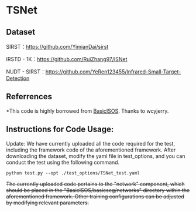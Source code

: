 # TSNet

## Dataset
SIRST：https://github.com/YimianDai/sirst

IRSTD - 1K：https://github.com/RuiZhang97/ISNet

NUDT - SIRST：https://github.com/YeRen123455/Infrared-Small-Target-Detection

## Referrences
*This code is highly borrowed from [BasicISOS](https://github.com/wcyjerry/BasicISOS). Thanks to  wcyjerry.


## Instructions for Code Usage:
Update: We have currently uploaded all the code required for the test, including the framework code of the aforementioned framework. After downloading the dataset, modify the yaml file in test_options, and you can conduct the test using the following command. 

```
python test.py --opt ./test_options/TSNet_test.yaml
```

~~The currently uploaded code pertains to the "network" component, which should be placed in the "BasicISOS/basicseg/networks" directory within the aforementioned framework. Other training configurations can be adjusted by modifying relevant parameters.~~
